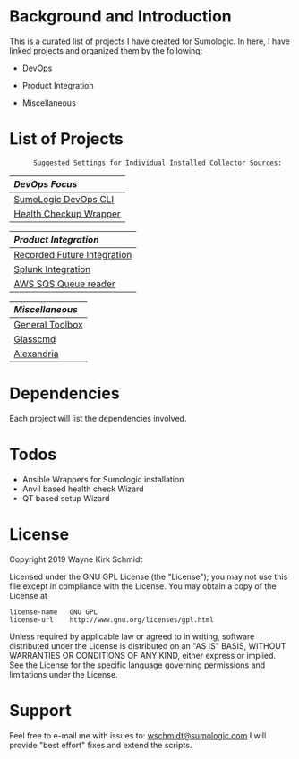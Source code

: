 Background and Introduction
===========================

This is a curated list of projects I have created for Sumologic.
In here, I have linked projects and organized them by the following:

* DevOps

* Product Integration

* Miscellaneous

List of Projects
================

          Suggested Settings for Individual Installed Collector Sources:

| *DevOps Focus*                         |
|:-------------------------------------- |
| [SumoLogic DevOps CLI](https://github.com/wks-sumo-logic/sumologic-cmdlets) |
| [Health Checkup Wrapper ](https://github.com/wks-sumo-logic/sumologic-checkup) |

| *Product Integration*                  |
|:-------------------------------------- |
| [Recorded Future Integration](https://github.com/wks-sumo-logic/sumologic-rfsync) |
| [Splunk Integration](https://github.com/wks-sumo-logic/sumologic_splunk_inspector) |
| [AWS SQS Queue reader](https://github.com/wks-sumo-logic/sqsimport) |

| *Miscellaneous*                        |
|:-------------------------------------- |
| [General Toolbox](https://github.com/wks-sumo-logic/sample-toolbox) |
| [Glasscmd](https://github.com/wks-sumo-logic/sumologic-glasscmd) |
| [Alexandria](https://github.com/wks-sumo-logic/sumologic-alexandria) |

Dependencies
============

Each project will list the dependencies involved.

Todos
=====

* Ansible Wrappers for Sumologic installation
* Anvil based health check Wizard
* QT based setup Wizard

License
=======

Copyright 2019 Wayne Kirk Schmidt

Licensed under the GNU GPL License (the "License");
you may not use this file except in compliance with the License.
You may obtain a copy of the License at

    license-name   GNU GPL
    license-url    http://www.gnu.org/licenses/gpl.html

Unless required by applicable law or agreed to in writing, software
distributed under the License is distributed on an "AS IS" BASIS,
WITHOUT WARRANTIES OR CONDITIONS OF ANY KIND, either express or implied.
See the License for the specific language governing permissions and
limitations under the License.

Support
=======

Feel free to e-mail me with issues to: wschmidt@sumologic.com
I will provide "best effort" fixes and extend the scripts.
